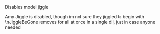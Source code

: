 Disables model jiggle

Amy Jiggle is disabled, though im not sure they jiggled to begin with
\nJiggleBeGone removes for all at once in a single dll, just in case anyone needed
